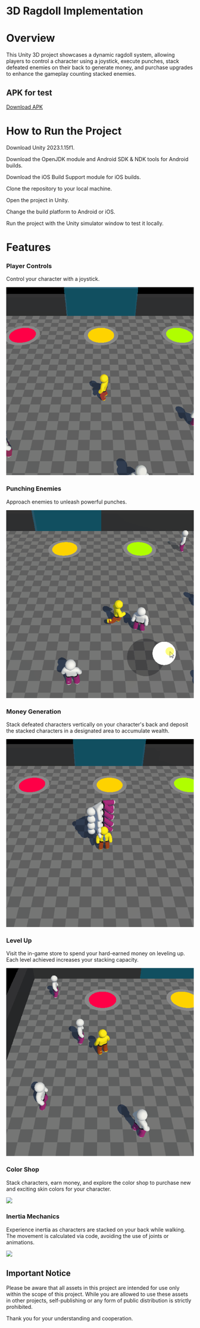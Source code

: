 # 3D Ragdoll Implementation

# Overview
This Unity 3D project showcases a dynamic ragdoll system, allowing players to control a character using a joystick, execute punches, stack defeated enemies on their back to generate money, and purchase upgrades to enhance the gameplay counting stacked enemies.

## APK for test
[Download APK](https://github.com/muriloglasser/3D-ragdoll-implementation/blob/Readme-update/Punch%20Game.apk)

# How to Run the Project
Download Unity 2023.1.15f1.

Download the OpenJDK module and Android SDK & NDK tools for Android builds.

Download the iOS Build Support module for iOS builds.

Clone the repository to your local machine.

Open the project in Unity.

Change the build platform to Android or iOS.

Run the project with the Unity simulator window to test it locally.

# Features
### Player Controls
Control your character with a joystick.

![](Gifs/3d-ragdoll-movement.gif)

### Punching Enemies
Approach enemies to unleash powerful punches.

![](Gifs/3d-ragdoll-punch.gif)

### Money Generation
Stack defeated characters vertically on your character's back and deposit the stacked characters in a designated area to accumulate wealth.

![](Gifs/3d-ragdoll-money.gif)

### Level Up
Visit the in-game store to spend your hard-earned money on leveling up. Each level achieved increases your stacking capacity.

![](Gifs/3d-ragdoll-level.gif)

### Color Shop
Stack characters, earn money, and explore the color shop to purchase new and exciting skin colors for your character.

![](Gifs/3d-ragdoll-color.gif)

### Inertia Mechanics
Experience inertia as characters are stacked on your back while walking. The movement is calculated via code, avoiding the use of joints or animations.

![](Gifs/3d-ragdoll-inertia.gif)

## Important Notice

Please be aware that all assets in this project are intended for use only within the scope of this project. While you are allowed to use these assets in other projects, self-publishing or any form of public distribution is strictly prohibited.

Thank you for your understanding and cooperation.

